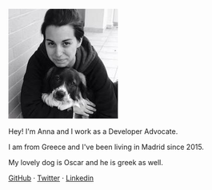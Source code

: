 ![title](image.jpg)

Hey! I'm Anna and I work as a Developer Advocate.

I am from Greece and I've been living in Madrid since 2015.

My lovely dog is Oscar and he is greek as well.

[GitHub](https://github.com/tsolakoua) · [Twitter](https://twitter.com/AnnaTsolakou) · [Linkedin](https://www.linkedin.com/in/tsolakouanna/)


